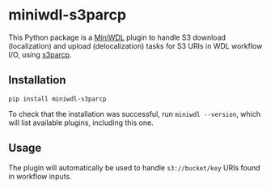 # miniwdl-s3parcp

This Python package is a [MiniWDL](https://github.com/chanzuckerberg/miniwdl) plugin to handle S3 download (localization)
and upload (delocalization) tasks for S3 URIs in WDL workflow I/O, using [s3parcp](https://github.com/chanzuckerberg/s3parcp).

## Installation
```
pip install miniwdl-s3parcp
```
To check that the installation was successful, run `miniwdl --version`, which will list available plugins, including this one.

## Usage
The plugin will automatically be used to handle `s3://bucket/key` URIs found in workflow inputs.
